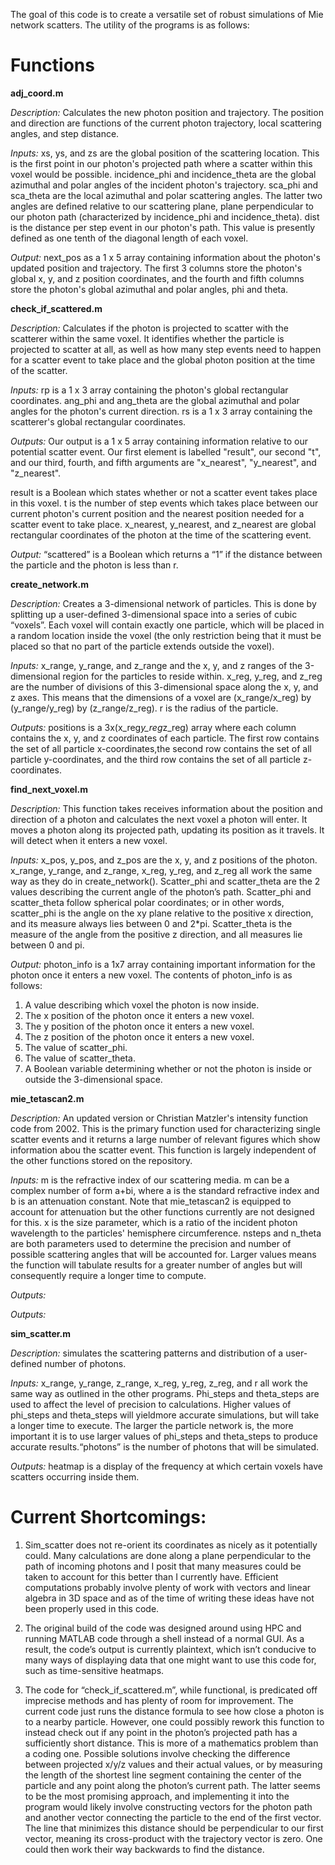 The goal of this code is to create a versatile set of robust simulations of Mie network scatters. The utility of the programs is as follows:

# Functions 

**adj_coord.m**

*Description:*
Calculates the new photon position and trajectory. The position and direction are functions of the current photon trajectory, local scattering angles, and step distance.

*Inputs:*
xs, ys, and zs are the global position of the scattering location. This is the first point in our photon's projected path where a scatter within this voxel would be possible. incidence_phi and incidence_theta are the global azimuthal and polar angles of the incident photon's trajectory. sca_phi and sca_theta are the local azimuthal and polar scattering angles. The latter two angles are defined relative to our scattering plane, plane perpendicular to our photon path (characterized by incidence_phi and incidence_theta). dist is the distance per step event in our photon's path. This value is presently defined as one tenth of the diagonal length of each voxel.

*Output:*
next_pos as a 1 x 5 array containing information about the photon's updated position and trajectory. The first 3 columns store the photon's global x, y, and z position coordinates, and the fourth and fifth columns store the photon's global azimuthal and polar angles, phi and theta.

**check_if_scattered.m**

*Description:*
Calculates if the photon is projected to scatter with the scatterer within the same voxel. It identifies whether the particle is projected to scatter at all, as well as how many step events need to happen for a scatter event to take place and the global photon position at the time of the scatter.

*Inputs:*
rp is a 1 x 3 array containing the photon's global rectangular coordinates. ang_phi and ang_theta are the global azimuthal and polar angles for the photon's current direction. rs is a 1 x 3 array containing the scatterer's global rectangular coordinates.

*Outputs:*
Our output is a 1 x 5 array containing information relative to our potential scatter event. Our first element is labelled "result", our second "t", and our third, fourth, and fifth arguments are "x_nearest", "y_nearest", and "z_nearest". 

result is a Boolean which states whether or not a scatter event takes place in this voxel. t is the number of step events which takes place between our current photon's current position and the nearest position needed for a scatter event to take place. x_nearest, y_nearest, and z_nearest are global rectangular coordinates of the photon at the time of the scattering event.



*Output:*
“scattered” is a Boolean which returns a “1” if the distance between the particle and the photon is less than r.

**create_network.m**


*Description:*
Creates a 3-dimensional network of particles. This is done by splitting up a user-defined 3-dimensional space into a series of cubic “voxels”. Each voxel will contain exactly one particle, which will be placed in a random location inside the voxel (the only restriction being that it must be placed so that no part of the particle extends outside the voxel).

*Inputs:*
x_range, y_range, and z_range and the x, y, and z ranges of the 3-dimensional region for the particles to reside within. x_reg, y_reg, and z_reg are the number of divisions of this 3-dimensional space along the x, y, and z axes. This means that the dimensions of a voxel are (x_range/x_reg) by (y_range/y_reg) by (z_range/z_reg). r is the radius of the particle.


*Outputs:*
positions is a 3x(x_reg*y_reg*z_reg) array where each column contains the x, y, and z coordinates of each particle. The first row contains the set of all particle x-coordinates,the second row contains the set of all particle y-coordinates, and the third row contains the set of all particle z-coordinates. 


**find_next_voxel.m**

*Description:* This function takes receives information about the position and direction of a photon and calculates the next voxel a photon will enter. It moves a photon along its projected path, updating its position as it travels. It will detect when it enters a new voxel.

*Inputs:*
x_pos, y_pos, and z_pos are the x, y, and z positions of the photon. x_range, y_range, and z_range, x_reg, y_reg, and z_reg all work the same way as they do in create_network(). Scatter_phi and scatter_theta are the 2 values describing the current angle of the photon’s path. Scatter_phi and scatter_theta follow spherical polar coordinates; or in other words, scatter_phi is the angle on the xy plane relative to the positive x direction, and its measure always lies between 0 and 2*pi. Scatter_theta is the measure of the angle from the positive z direction, and all measures lie between 0 and pi.

*Output:*
photon_info is a 1x7 array containing important information for the photon once it enters a new voxel. The contents of photon_info is as follows:
1.	A value describing which voxel the photon is now inside.
2.	The x position of the photon once it enters a new voxel.
3.	The y position of the photon once it enters a new voxel.
4.	The z position of the photon once it enters a new voxel.
5.	The value of scatter_phi.
6.	The value of scatter_theta.
7.	A Boolean variable determining whether or not the photon is inside or outside the 3-dimensional space.

**mie_tetascan2.m**

*Description:* An updated version or Christian Matzler's intensity function code from 2002. This is the primary function used for characterizing single scatter events and it returns a large number of relevant figures which show information abou the scatter event. This function is largely independent of the other functions stored on the repository.

*Inputs:* m is the refractive index of our scattering media. m can be a complex number of form a+bi, where a is the standard refractive index and b is an attenuation constant. Note that mie_tetascan2 is equipped to account for attenuation but the other functions currently are not designed for this. x is the size parameter, which is a ratio of the incident photon wavelength to the particles' hemisphere circumference. nsteps and n_theta are both parameters used to determine the precision and number of possible scattering angles that will be accounted for. Larger values means the function will tabulate results for a greater number of angles but will consequently require a longer time to compute.

*Outputs:*

*Outputs:*



**sim_scatter.m**

*Description:*
simulates the scattering patterns and distribution of a user-defined number of photons.

*Inputs:*
x_range, y_range, z_range, x_reg, y_reg, z_reg, and r all work the same way as outlined in the other programs. Phi_steps and theta_steps are used to affect the level of precision to calculations. Higher values of phi_steps and theta_steps will yieldmore accurate simulations, but will take a longer time to execute. The larger the particle network is, the more important it is to use larger values of phi_steps and theta_steps to produce accurate results.“photons” is the number of photons that will be simulated.

*Outputs:*
heatmap is a display of the frequency at which certain voxels have scatters occurring inside them. 

# Current Shortcomings:
1. Sim_scatter does not re-orient its coordinates as nicely as it potentially could. Many calculations are done along a plane perpendicular to the path of incoming photons and I posit that many measures could be taken to account for this better than I currently have. Efficient computations probably involve plenty of work with vectors and linear algebra in 3D space and as of the time of writing these
ideas have not been properly used in this code.

2. The original build of the code was designed around using HPC and running MATLAB code through a shell instead of a normal GUI. As a result, the code’s output is currently plaintext, which isn’t conducive to many ways of displaying data that one might want to use this code for, such as time-sensitive heatmaps.


3. The code for “check_if_scattered.m”, while functional, is predicated off imprecise methods and has plenty of room for improvement. The current code just runs the distance formula to see how close a photon is to a nearby particle. However, one could possibly rework this function to instead check out if any point in the photon’s projected path has a sufficiently short distance. This is more of a mathematics problem than a coding one. Possible solutions involve checking the difference between projected x/y/z values and their actual values, or by measuring the length of the shortest line segment containing the center of the particle and any point along the photon’s current path. The latter seems to be the most promising approach, and implementing it into the program would likely involve constructing vectors for the photon path and another vector connecting the particle to the end of the first vector. The line that minimizes this distance should be perpendicular to our first vector, meaning its cross-product with the trajectory vector is zero. One could then work their way backwards to find the distance.